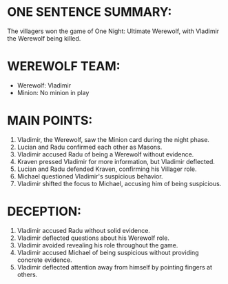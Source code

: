# ONE SENTENCE SUMMARY:
The villagers won the game of One Night: Ultimate Werewolf, with Vladimir the Werewolf being killed.

# WEREWOLF TEAM:
- Werewolf: Vladimir
- Minion: No minion in play

# MAIN POINTS:
1. Vladimir, the Werewolf, saw the Minion card during the night phase.
2. Lucian and Radu confirmed each other as Masons.
3. Vladimir accused Radu of being a Werewolf without evidence.
4. Kraven pressed Vladimir for more information, but Vladimir deflected.
5. Lucian and Radu defended Kraven, confirming his Villager role.
6. Michael questioned Vladimir's suspicious behavior.
7. Vladimir shifted the focus to Michael, accusing him of being suspicious.

# DECEPTION:
1. Vladimir accused Radu without solid evidence.
2. Vladimir deflected questions about his Werewolf role.
3. Vladimir avoided revealing his role throughout the game.
4. Vladimir accused Michael of being suspicious without providing concrete evidence.
5. Vladimir deflected attention away from himself by pointing fingers at others.